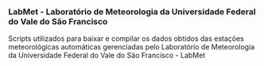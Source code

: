 ###  LabMet - Laboratório de Meteorologia da Universidade Federal do Vale do São Francisco  

Scripts utilizados para baixar e compilar os dados obtidos das estações
 meteorológicas automáticas gerenciadas pelo Laboratório de Meteorologia da
  Universidade Federal do Vale do São Francisco - LabMet
 
